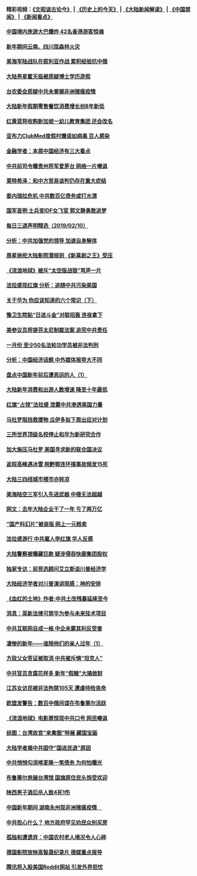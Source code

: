 #### 精彩视频：[《文昭谈古论今》](http://45.76.195.252/wenzhao) | [《历史上的今天》](http://45.76.195.252/today-in-history) | [《大陆新闻解读》](http://45.76.195.252/ntdtv-comedy) | [《中国禁闻》](http://45.76.195.252/ntdtv-news) | [《新闻看点》](http://45.76.195.252/news-insight) 


#### [中国境内旅游大巴爆炸 42名香港游客惊魂](../pages/nsc413/n11037284.md?t=02111326) 

#### [新年期间云南、四川现森林火灾](../pages/nsc413/n11037060.md?t=02111326) 

#### [美海军陆战队在叙利亚作战 累积经验抗中俄](../pages/nsc413/n11037435.md?t=02111326) 

#### [大陆男星翟天临被质疑博士学历造假](../pages/nsc413/n11037180.md?t=02111326) 

#### [台农委会质疑中共未掌握非洲猪瘟疫情](../pages/nsc413/n11037191.md?t=02111326) 

#### [大陆新年假期零售餐饮消费增长创8年新低](../pages/nsc413/n11036757.md?t=02111326) 

#### [红黄蓝将收购新加坡一幼儿教育集团 还会改名](../pages/nsc413/n11036463.md?t=02111326) 

#### [亚布力ClubMed度假村爆诺如病毒 百人感染](../pages/nsc413/n11036654.md?t=02111326) 

#### [金融学者：本周中国经济有三大看点](../pages/nsc413/n11036342.md?t=02111326) 

#### [中共前司令曝贵州将军爱茅台 网络一片嘲讽](../pages/nsc413/n11036813.md?t=02111326) 

#### [莱特希泽：和中方贸易谈判仍存在重大症结](../pages/nsc413/n11036185.md?t=02111326) 

#### [委内瑞拉危机 中共数百亿债务或打水漂](../pages/nsc413/n11036297.md?t=02111326) 

#### [国军首例 士兵变IDF女飞官 郭文静勇敢追梦](../pages/nsc413/n11036587.md?t=02111326) 

#### [每日三退声明精选（2019/02/10）](../pages/nsc413/n11036673.md?t=02111326) 

#### [分析：中共加强党的领导 加速自身解体](../pages/nsc413/n11036404.md?t=02111326) 

#### [周星驰拒大陆影院潜规则 《新喜剧之王》受压](../pages/nsc413/n11035950.md?t=02111326) 

#### [《流浪地球》被斥“太空版战狼”骂声一片](../pages/nsc413/n11036346.md?t=02111326) 

#### [法拉盛现红旗 分析：追随中共污染美国](../pages/nsc413/n11036088.md?t=02111326) 

#### [关于华为 你应该知道的六个常识（下）](../pages/nsc413/n11033240.md?t=02111326) 

#### [豫卫生院贴“日进斗金”对联招轰 连夜拿下](../pages/nsc413/n11036197.md?t=02111326) 

#### [美参议员将提芬太尼制裁法案 追究中共责任](../pages/nsc413/n11036127.md?t=02111326) 

#### [一月份 至少50名法轮功学员被非法判刑](../pages/nsc413/n11036204.md?t=02111326) 

#### [分析：中国经济话题 中外媒体报导大不同](../pages/nsc413/n11034412.md?t=02111326) 

#### [盘点中国新年前后遭恶运的人（1）](../pages/nsc413/n11034728.md?t=02111326) 

#### [大陆新年消费和出游人数增速 降至十年最低](../pages/nsc413/n11035990.md?t=02111326) 

#### [红旗“占领”法拉盛 泄露中共渗透美国力量](../pages/nsc413/n11035177.md?t=02111326) 

#### [马杜罗阻挡救援物 瓜伊多拟下周出应对计划](../pages/nsc413/n11035966.md?t=02111326) 


#### [三所世界顶级名校停止和华为新研究合作](../pages/nsc413/n11034829.md?t=02111326) 

#### [加大施压马杜罗 美国寻求新的联合国决议](../pages/nsc413/n11035619.md?t=02111326) 

#### [返程高峰遇冰雪 皖黔鄂连环撞事故频发15死](../pages/nsc413/n11035357.md?t=02111326) 

#### [大陆三四线城市楼市亦转凉](../pages/nsc413/n11035261.md?t=02111326) 

#### [美海陆空三军引入先进武器 中俄无法超越](../pages/nsc413/n11019720.md?t=02111326) 

#### [网文：去年大陆企业干了一年 亏了两万亿](../pages/nsc413/n11035104.md?t=02111326) 

#### [“国产科幻片”被盗版 网上一元贱卖](../pages/nsc413/n11035079.md?t=02111326) 

#### [法拉盛游行 中共雇人举红旗 华人反感](../pages/nsc413/n11035206.md?t=02111326) 

#### [大陆警察被曝藏巨款 疑涉侵吞快鹿集团股权](../pages/nsc413/n11035050.md?t=02111326) 

#### [独家专访：前竞选顾问艾立斯谈川普经济学](../pages/nsc413/n11034992.md?t=02111326) 

#### [大陆经济学者对川普演讲观感：神的安排](../pages/nsc413/n11034989.md?t=02111326) 

#### [《血红的土地》作者:中共土改残暴延续至今](../pages/nsc413/n11034781.md?t=02111326) 

#### [消息：英新法律可禁华为参与未来技术项目](../pages/nsc413/n11034647.md?t=02111326) 

#### [中共互联网自成一格 中企未蒙其利反受害](../pages/nsc413/n11034725.md?t=02111326) 

#### [凄惨的新年——谁陪他们的亲人过年（1）](../pages/nsc413/n11032494.md?t=02111326) 

#### [方政父女签证被取消 中共被斥惧“坦克人”](../pages/nsc413/n11034628.md?t=02111326) 

#### [中共官员贪腐花样多 新年“假赌”大搞敛财](../pages/nsc413/n11034557.md?t=02111326) 

#### [江苏女访民被非法拘禁105天 遭虐待险丧命](../pages/nsc413/n11034450.md?t=02111326) 

#### [欧盟发警告：数百中俄间谍在布鲁塞尔活跃](../pages/nsc413/n11034561.md?t=02111326) 

#### [《流浪地球》电影票惊现中共口号 网民嘲讽](../pages/nsc413/n11033589.md?t=02111326) 

#### [组图：台湾故宫“来禽图”特展 藏国宝画](../pages/nsc413/n11034389.md?t=02111326) 

#### [大陆学者揭中共固守“国进民退”原因](../pages/nsc413/n11033893.md?t=02111326) 

#### [中共悄悄勾消喀麦隆一笔债务 为何怕曝光](../pages/nsc413/n11029114.md?t=02111326) 


#### [布鲁塞尔旅展台湾馆 国旗原住民头饰受欢迎](../pages/nsc413/n11034097.md?t=02111326) 

#### [陕西男子酒后杀人致4死1伤](../pages/nsc413/n11033969.md?t=02111326) 

#### [中国新年期间 湖南永州现非洲猪瘟疫情　](../pages/nsc413/n11034014.md?t=02111326) 

#### [中共担心什么？ 地方政府罕见劝民众别买房](../pages/nsc413/n11033827.md?t=02111326) 

#### [孤独和遭遗弃：中国农村老人境况令人心碎](../pages/nsc413/n11033322.md?t=02111326) 

#### [德国影院放映高智晟纪录片 德媒重点报导](../pages/nsc413/n11033624.md?t=02111326) 

#### [腾讯将入股美国Reddit网站 引发外界担忧](../pages/nsc413/n11033604.md?t=02111326) 

